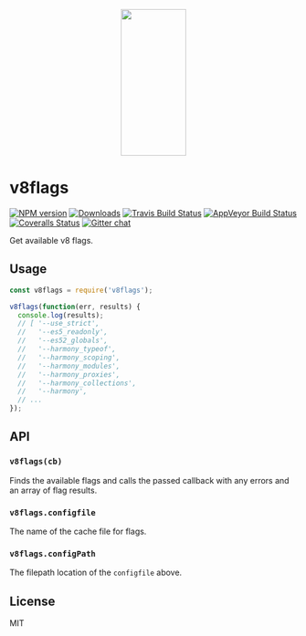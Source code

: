 <p align="center">
  <a href="http://gulpjs.com">
    <img height="257" width="114" src="https://raw.githubusercontent.com/gulpjs/artwork/master/gulp-2x.png">
  </a>
</p>

# v8flags

[![NPM version][npm-image]][npm-url] [![Downloads][downloads-image]][npm-url] [![Travis Build Status][travis-image]][travis-url] [![AppVeyor Build Status][appveyor-image]][appveyor-url] [![Coveralls Status][coveralls-image]][coveralls-url] [![Gitter chat][gitter-image]][gitter-url]

Get available v8 flags.

## Usage
```js
const v8flags = require('v8flags');

v8flags(function(err, results) {
  console.log(results);
  // [ '--use_strict',
  //   '--es5_readonly',
  //   '--es52_globals',
  //   '--harmony_typeof',
  //   '--harmony_scoping',
  //   '--harmony_modules',
  //   '--harmony_proxies',
  //   '--harmony_collections',
  //   '--harmony',
  // ...
});
```

## API

### `v8flags(cb)`

Finds the available flags and calls the passed callback with any errors and an array of flag results.

### `v8flags.configfile`

The name of the cache file for flags.

### `v8flags.configPath`

The filepath location of the `configfile` above.

## License

MIT

[downloads-image]: http://img.shields.io/npm/dm/v8flags.svg
[npm-url]: https://www.npmjs.com/package/v8flags
[npm-image]: http://img.shields.io/npm/v/v8flags.svg

[travis-url]: https://travis-ci.org/gulpjs/v8flags
[travis-image]: http://img.shields.io/travis/gulpjs/v8flags.svg?label=travis-ci

[appveyor-url]: https://ci.appveyor.com/project/gulpjs/v8flags
[appveyor-image]: https://img.shields.io/appveyor/ci/gulpjs/v8flags.svg?label=appveyor

[coveralls-url]: https://coveralls.io/r/gulpjs/v8flags
[coveralls-image]: http://img.shields.io/coveralls/gulpjs/v8flags/master.svg

[gitter-url]: https://gitter.im/gulpjs/gulp
[gitter-image]: https://badges.gitter.im/gulpjs/gulp.svg
